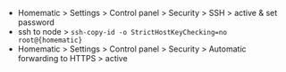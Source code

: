 - Homematic > Settings > Control panel > Security > SSH > active & set password
- ssh to node > `ssh-copy-id -o StrictHostKeyChecking=no root@{homematic}`
- Homematic > Settings > Control panel > Security > Automatic forwarding to HTTPS > active
